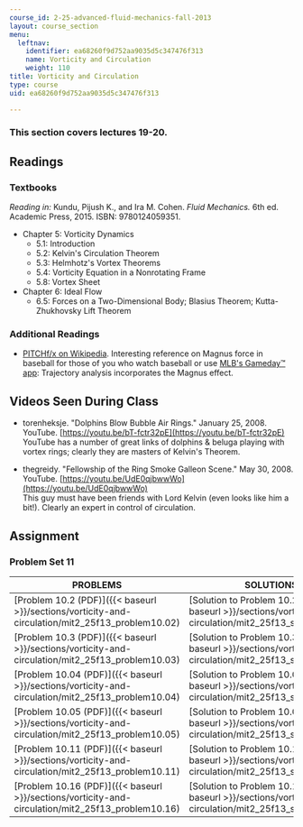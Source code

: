 ```yaml
---
course_id: 2-25-advanced-fluid-mechanics-fall-2013
layout: course_section
menu:
  leftnav:
    identifier: ea68260f9d752aa9035d5c347476f313
    name: Vorticity and Circulation
    weight: 110
title: Vorticity and Circulation
type: course
uid: ea68260f9d752aa9035d5c347476f313

---
```


### This section covers lectures 19-20.

Readings
--------

### Textbooks

_Reading in:_ Kundu, Pijush K., and Ira M. Cohen. _Fluid Mechanics._ 6th ed. Academic Press, 2015. ISBN: 9780124059351.

*   Chapter 5: Vorticity Dynamics
    *   5.1: Introduction
    *   5.2: Kelvin's Circulation Theorem
    *   5.3: Helmhotz's Vortex Theorems
    *   5.4: Vorticity Equation in a Nonrotating Frame
    *   5.8: Vortex Sheet
*   Chapter 6: Ideal Flow
    *   6.5: Forces on a Two-Dimensional Body; Blasius Theorem; Kutta-Zhukhovsky Lift Theorem

### Additional Readings

*   [PITCHf/x on Wikipedia](http://en.wikipedia.org/wiki/PITCHf/x). Interesting reference on Magnus force in baseball for those of you who watch baseball or use [MLB's Gameday™ app](http://mlb.mlb.com/mobile/gameday.jsp): Trajectory analysis incorporates the Magnus effect.

Videos Seen During Class
------------------------

*   torenheksje. "Dolphins Blow Bubble Air Rings." January 25, 2008. YouTube. [https://youtu.be/bT-fctr32pE](https://youtu.be/bT-fctr32pE)  
    YouTube has a number of great links of dolphins & beluga playing with vortex rings; clearly they are masters of Kelvin's Theorem.

*   thegreidy. "Fellowship of the Ring Smoke Galleon Scene." May 30, 2008. YouTube. [https://youtu.be/UdE0qjbwwWo](https://youtu.be/UdE0qjbwwWo)  
    This guy must have been friends with Lord Kelvin (even looks like him a bit!). Clearly an expert in control of circulation.

Assignment
----------

### Problem Set 11

| PROBLEMS | SOLUTIONS |
| --- | --- |
| [Problem 10.2 (PDF)]({{< baseurl >}}/sections/vorticity-and-circulation/mit2_25f13_problem10.02) | [Solution to Problem 10.2 (PDF)]({{< baseurl >}}/sections/vorticity-and-circulation/mit2_25f13_solution10.02) |
| [Problem 10.3 (PDF)]({{< baseurl >}}/sections/vorticity-and-circulation/mit2_25f13_problem10.03) | [Solution to Problem 10.3 (PDF)]({{< baseurl >}}/sections/vorticity-and-circulation/mit2_25f13_solution10.03) |
| [Problem 10.04 (PDF)]({{< baseurl >}}/sections/vorticity-and-circulation/mit2_25f13_problem10.04) | [Solution to Problem 10.04 (PDF)]({{< baseurl >}}/sections/vorticity-and-circulation/mit2_25f13_solution10.04) |
| [Problem 10.05 (PDF)]({{< baseurl >}}/sections/vorticity-and-circulation/mit2_25f13_problem10.05) | [Solution to Problem 10.05 (PDF)]({{< baseurl >}}/sections/vorticity-and-circulation/mit2_25f13_solution10.05) |
| [Problem 10.11 (PDF)]({{< baseurl >}}/sections/vorticity-and-circulation/mit2_25f13_problem10.11) | [Solution to Problem 10.11 (PDF)]({{< baseurl >}}/sections/vorticity-and-circulation/mit2_25f13_solution10.11) |
| [Problem 10.16 (PDF)]({{< baseurl >}}/sections/vorticity-and-circulation/mit2_25f13_problem10.16) | [Solution to Problem 10.16 (PDF)]({{< baseurl >}}/sections/vorticity-and-circulation/mit2_25f13_solution10.16)